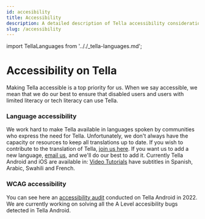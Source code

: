```yaml
---
id: accesibility
title: Accessibility
description: A detailed description of Tella accessibility considerations.
slug: /accessibility
---
```

import TellaLanguages from '.././_tella-languages.md';


# Accessibility on Tella

Making Tella accessible is a top priority for us. When we say accessible, we mean that we do our best to ensure that disabled users and users with limited literacy or tech literacy can use Tella.


### Language accessibility

We work hard to make Tella available in languages spoken by communities who express the need for Tella. Unfortunately, we don't always have the capacity or resources to keep all translations up to date. If you wish to contribute to the translation of Tella, [join us here](https://app.lokalise.com/public/9394139661a3d89da6fa91.77098206/). If you want us to add a new language, [email us](mailto:contact@tella-app.org), and we'll do our best to add it. Currently Tella Android and iOS are available in:
<TellaLanguages/>
[Video Tutorials](/video-tutorials) have subtitles in Spanish, Arabic, Swahili and French.



### WCAG accessibility

You can see here an [accessibility audit](https://drive.google.com/file/d/1iK8jpc14JAcAqJI2tbQeTRlp2W2n3vvx/view?usp=sharing) conducted on Tella Android in 2022. We are currently working on solving all the A Level accesibility bugs detected in Tella Android.

